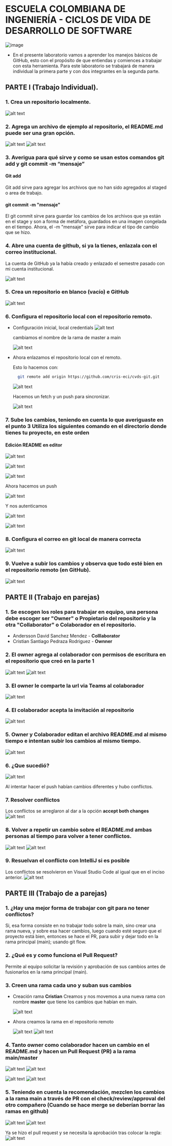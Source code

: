 
# ESCUELA COLOMBIANA DE INGENIERÍA - CICLOS DE VIDA DE DESARROLLO DE SOFTWARE

 ![image](https://github.com/PDSW-ECI/labs/assets/118181543/7b7bba48-cbfb-4327-bec8-f72dc0d258e0)

- En el presente laboratorio vamos a aprender los manejos básicos de GitHub, esto con el propósito de que entiendas y comiences a trabajar con esta herramienta. Para este laboratorio se trabajará de manera individual la primera parte y con dos integrantes en la segunda parte.
  
## PARTE I (Trabajo Individual). 

### 1. Crea un repositorio localmente.
![alt text](resources/image.png)

### 2. Agrega un archivo de ejemplo al repositorio, el README.md puede ser una gran opción.

![alt text](resources/image-1.png)
![alt text](resources/image-2.png)

### 3. Averigua para qué sirve y como se usan estos comandos git add y git commit -m “mensaje”

#### Git add
Git add sirve para agregar los archivos que no han sido agregados al staged o area de trabajo.

#### git commit -m "mensaje"
El git commit sirve para guardar los cambios de los archivos que ya están en el stage y son a forma de metáfora, guardados en una imagen congelada en el tiempo. Ahora, el -m "mensaje" sirve para indicar el tipo de cambio que se hizo.

### 4. Abre una cuenta de github, si ya la tienes, enlazala con el correo institucional.
La cuenta de GitHub ya la había creado y enlazado el semestre pasado con mi cuenta institucional.

![alt text](resources/image-3.png)

### 5. Crea un repositorio en blanco (vacío) e GitHub
![alt text](resources/image-4.png)

### 6. Configura el repositorio local con el repositorio remoto.

* Configuración inicial, local credentials
    ![alt text](resources/image-5.png)

    cambiamos el nombre de la rama
    de master a main

    ![alt text](resources/image-6.png)
* Ahora enlazamos el repositorio local con el remoto. 

    Esto lo hacemos con: 
    ```bash
      git remote add origin https://github.com/cris-eci/cvds-git.git
    ```
    ![alt text](resources/image-8.png)

    Hacemos un fetch y un push para sincronizar. 

    ![alt text](resources/image-9.png)
### 7. Sube los cambios, teniendo en cuenta lo que averiguaste en el punto 3 Utiliza los siguientes comando en el directorio donde tienes tu proyecto, en este orden

#### Edición README en editor
 
![alt text](resources/image-14.png)

![alt text](resources/image-7.png)

![alt text](resources/image-10.png)

Ahora hacemos un push 

![alt text](resources/image-12.png)

Y nos autenticamos

![alt text](resources/image-11.png)

![alt text](resources/image-13.png)

### 8. Configura el correo en git local de manera correcta
![alt text](resources/image-21.png)

### 9. Vuelve a subir los cambios y observa que todo esté bien en el repositorio remoto (en GitHub).
![alt text](resources/image-20.png)

## PARTE II (Trabajo en parejas)

### 1.	Se escogen los roles para trabajar en equipo, una persona debe escoger ser "Owner" o Propietario del repositorio y la otra "Collaborator" o Colaborador en el repositorio.

* Andersson David Sanchez Mendez - <b>Colllaborator</b>
* Cristian Santiago Pedraza Rodriguez -  <b>Ownner</b>

### 2.	El owner agrega al colaborador con permisos de escritura en el repositorio que creó en la parte 1

![alt text](resources/image-24.png)
![alt text](resources/image-23.png)

### 3.	El owner le comparte la url via Teams al colaborador
![alt text](resources/image-25.png)

### 4.	El colaborador acepta la invitación al repositorio
![alt text](resources/image-26.png)


### 5. Owner y Colaborador editan el archivo README.md al mismo tiempo e intentan subir los cambios al mismo tiempo.
![alt text](resources/image-27.png)

### 6.  ¿Que sucedió?
![alt text](resources/image-28.png)

Al intentar hacer el push habían cambios diferentes y hubo conflictos. 
### 7. Resolver conflictos
Los conflictos se arreglaron al dar a la opción <b>accept both changes </b>
![alt text](resources/image-29.png)

### 8.	Volver a repetir un cambio sobre el README.md ambas personas al tiempo para volver a tener conflictos.
![alt text](resources/image-30.png)
![alt text](resources/image-31.png)

### 9.	Resuelvan el conflicto con IntelliJ si es posible

Los conflictos se resolvieron en Visual Studio Code al igual que en el inciso anterior. 
![alt text](resources/image-30.png)

## PARTE III (Trabajo de a parejas)
### 1.	¿Hay una mejor forma de trabajar con git para no tener conflictos?

Si, esa forma consiste en no trabajar todo sobre la main, sino crear una rama nueva, y sobre esa hacer cambios, 
luego cuando esté seguro que el proyecto está bien, entonces se hace el PR, 
para subir y dejar todo en la rama principal (main); usando git flow.


### 2.	¿Qué es y como funciona el **Pull Request**?
Permite al equipo solicitar la revisión y aprobación de sus cambios antes de fusionarlos en la rama principal (main).

### 3.	Creen una rama cada uno y suban sus cambios

  * Creación rama <b>Cristian</b>
  Creamos y nos movemos a una nueva rama con nombre <b>master</b> que tiene los cambios que habían en main. 

    ![alt text](resources/image-32.png)

  * Ahora creamos la rama en el repositorio remoto

    ![alt text](resources/image-33.png)
    ![alt text](resources/image-34.png)
    
 ### 4. Tanto owner como colaborador hacen un cambio en el README.md y hacen un Pull Request (PR) a la rama main/master   
![alt text](resources/image-35.png)
![alt text](resources/image-36.png)

![alt text](resources/image-39.png)
![alt text](resources/image-40.png)

### 5. Teniendo en cuenta la recomendación, mezclen los cambios a la rama main a través de PR con el check/review/approval del otro compañero (Cuando se hace merge se deberían borrar las ramas en github)

![alt text](resources/image-37.png)
![alt text](resources/image-38.png)

Ya se hizo el pull request y se necesita la aprobación tras colocar la regla:
![alt text](resources/image-41.png)